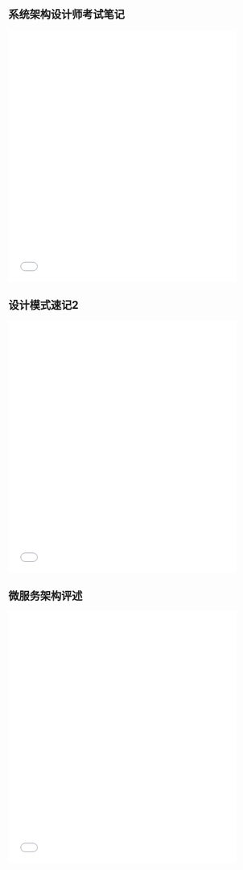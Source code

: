 ## 系统架构设计师考试笔记
<embed  src="_files%2F%E7%B3%BB%E7%BB%9F%E6%9E%B6%E6%9E%84%E8%AE%BE%E8%AE%A1%E5%B8%88%E8%80%83%E8%AF%95%E7%AC%94%E8%AE%B0.pdf" width="90%" height="500" alt="pdf" pluginspage="http://www.adobe.com/products/acrobat/readstep2.html">

## 设计模式速记2
<embed src="_files%2F%E8%AE%BE%E8%AE%A1%E6%A8%A1%E5%BC%8F%E9%80%9F%E8%AE%B0.pdf" width="90%" height="500" alt="pdf">

## 微服务架构评述
<embed src="_files%2F%E5%BE%AE%E6%9C%8D%E5%8A%A1%E6%9E%B6%E6%9E%84%E8%AF%84%E8%BF%B0.pdf" width="90%" height="500" alt="pdf">